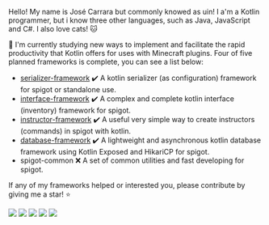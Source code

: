 Hello! My name is José Carrara but commonly knowed as uin! 
I a'm a Kotlin programmer, but i know three other languages, such as Java, JavaScript and C#. I also love cats! 🐱

📖 I'm currently studying new ways to implement and facilitate the rapid productivity that Kotlin offers for uses with Minecraft plugins.
Four of five planned frameworks is complete, you can see a list below:

- [serializer-framework](https://github.com/uinnn/serializer-framework) ✔️ A kotlin serializer (as configuration) framework for spigot or standalone use.
- [interface-framework](https://github.com/uinnn/interface-framework) ✔️ A complex and complete kotlin interface (inventory) framework for spigot.
- [instructor-framework](https://github.com/uinnn/instructor-framework) ✔️ A useful very simple way to create instructors (commands) in spigot with kotlin.
- [database-framework](https://github.com/uinnn/database-framework) ✔️ A lightweight and asynchronous kotlin database framework using Kotlin Exposed and HikariCP for spigot.
- spigot-common :x: A set of common utilities and fast developing for spigot.

If any of my frameworks helped or interested you, please contribute by giving me a star! :star:

![](https://img.shields.io/github/v/release/uinnn/serializer-framework?color=ffd700&label=serializer-framework&style=for-the-badge)
![](https://img.shields.io/github/v/release/uinnn/interface-framework?color=ffd700&label=interface-framework&style=for-the-badge)
![](https://img.shields.io/github/v/release/uinnn/instructor-framework?color=ffd700&label=instructor-framework&style=for-the-badge)
![](https://img.shields.io/github/v/release/uinnn/database-framework?color=ffd700&label=database-framework&style=for-the-badge)
![](https://img.shields.io/static/v1?style=for-the-badge&label=spigot-common&message=Development&color=red)
